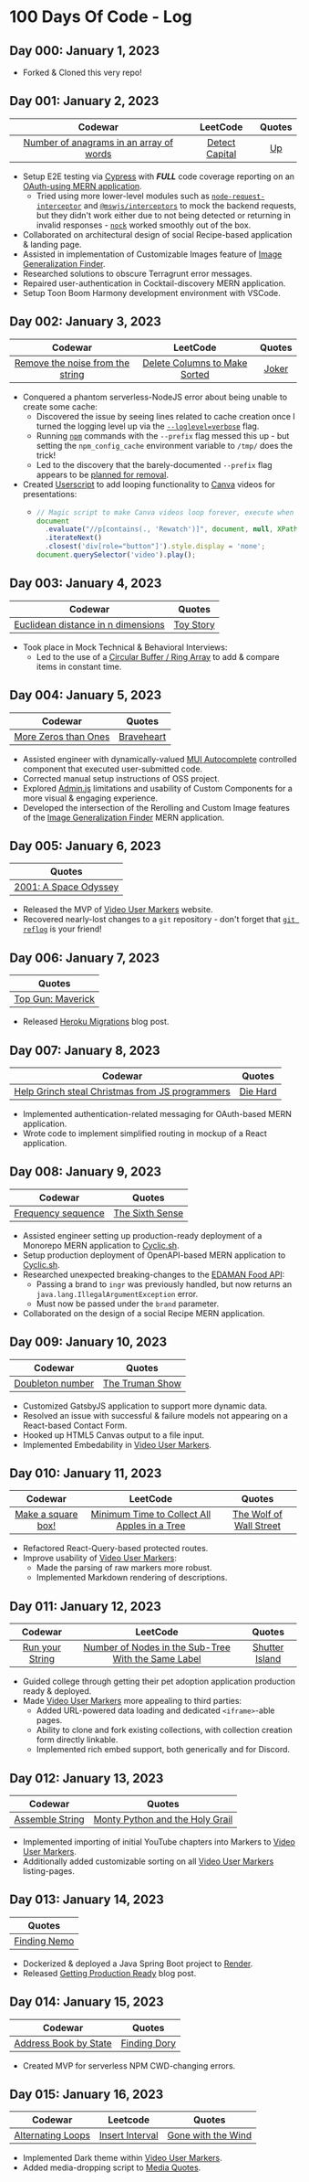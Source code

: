 # 100 Days Of Code - Log

## Day 000: January 1, 2023

- Forked & Cloned this very repo!

## Day 001: January 2, 2023

[igf]: https://github.com/JoeSangine/image-generalization-finder
[together]: https://github.com/Caleb-Cohen/Together

|                                                                  Codewar                                                                  |                                       LeetCode                                        |                                               Quotes                                               |
| :---------------------------------------------------------------------------------------------------------------------------------------: | :-----------------------------------------------------------------------------------: | :------------------------------------------------------------------------------------------------: |
| [Number of anagrams in an array of words](https://www.codewars.com/kata/reviews/587e18bd7a25e865530000da/groups/63b224cff23f1000018ca98c) | [Detect Capital](https://leetcode.com/problems/detect-capital/submissions/869349756/) | [Up](https://media-quotes.onrender.com/ejs/search?query=I+finally+meet+my+childhood+hero&title=Up) |

- Setup E2E testing via [Cypress](https://www.cypress.io/) with **_FULL_** code coverage reporting on an [OAuth-using MERN application][together].
  - Tried using more lower-level modules such as [`node-request-interceptor`](https://www.npmjs.com/package/node-request-interceptor) and [`@mswjs/interceptors`](https://www.npmjs.com/package/@mswjs/interceptors) to mock the backend requests, but they didn't work either due to not being detected or returning in invalid responses - [`nock`](https://www.npmjs.com/package/nock) worked smoothly out of the box.
- Collaborated on architectural design of social Recipe-based application & landing page.
- Assisted in implementation of Customizable Images feature of [Image Generalization Finder][igf].
- Researched solutions to obscure Terragrunt error messages.
- Repaired user-authentication in Cocktail-discovery MERN application.
- Setup Toon Boom Harmony development environment with VSCode.

## Day 002: January 3, 2023

|                                                              Codewar                                                               |                                                      LeetCode                                                       |                                                 Quotes                                                  |
| :--------------------------------------------------------------------------------------------------------------------------------: | :-----------------------------------------------------------------------------------------------------------------: | :-----------------------------------------------------------------------------------------------------: |
| [Remove the noise from the string](https://www.codewars.com/kata/reviews/5681d49e73153b608e000036/groups/56f92c42e4d45de6fd000044) | [Delete Columns to Make Sorted](https://leetcode.com/problems/delete-columns-to-make-sorted/submissions/870087609/) | [Joker](https://media-quotes.onrender.com/ejs/search?query=My+Life+Is+Nothing+But+A+Comedy&title=Joker) |

- Conquered a phantom serverless-NodeJS error about being unable to create some cache:
  - Discovered the issue by seeing lines related to cache creation once I turned the logging level up via the [`--loglevel=verbose`](https://docs.npmjs.com/cli/v8/using-npm/logging#loglevel) flag.
  - Running [`npm`](https://www.npmjs.com/) commands with the `--prefix` flag messed this up - but setting the `npm_config_cache` environment variable to `/tmp/` does the trick!
  - Led to the discovery that the barely-documented `--prefix` flag appears to be [planned for removal](https://github.com/npm/cli/issues/1368#issuecomment-1241076700).
- Created [Userscript](https://violentmonkey.github.io/) to add looping functionality to [Canva](https://www.canva.com/) videos for presentations:
  - ```javascript
    // Magic script to make Canva videos loop forever, execute when "Rewatch" button is visible at end of video
    document
      .evaluate("//p[contains(., 'Rewatch')]", document, null, XPathResult.ANY_TYPE, null)
      .iterateNext()
      .closest('div[role="button"]').style.display = 'none';
    document.querySelector('video').play();
    ```

## Day 003: January 4, 2023

|                                                               Codewar                                                                |                                               Quotes                                               |
| :----------------------------------------------------------------------------------------------------------------------------------: | :------------------------------------------------------------------------------------------------: |
| [Euclidean distance in n dimensions](https://www.codewars.com/kata/reviews/5681d49e73153b608e000036/groups/56f92c42e4d45de6fd000044) | [Toy Story](https://media-quotes.onrender.com/ejs/search?query=falling+with+style&title=Toy+Story) |

- Took place in Mock Technical & Behavioral Interviews:
  - Led to the use of a [Circular Buffer / Ring Array](https://www.wikiwand.com/en/Circular_buffer) to add & compare items in constant time.

## Day 004: January 5, 2023

|                                                        Codewar                                                         |                                                    Quotes                                                    |
| :--------------------------------------------------------------------------------------------------------------------: | :----------------------------------------------------------------------------------------------------------: |
| [More Zeros than Ones](https://www.codewars.com/kata/reviews/5d41ffef5f69ba0001ca7bd1/groups/63b71d9f67a144000151e9b3) | [Braveheart](https://media-quotes.onrender.com/ejs/search?query=Not+every+man+really+lives&title=Braveheart) |

- Assisted engineer with dynamically-valued [MUI Autocomplete](https://mui.com/material-ui/react-autocomplete/) controlled component that executed user-submitted code.
- Corrected manual setup instructions of OSS project.
- Explored [Admin.js](https://docs.adminjs.co/ui-customization/dashboard-customization) limitations and usability of Custom Components for a more visual & engaging experience.
- Developed the intersection of the Rerolling and Custom Image features of the [Image Generalization Finder][igf] MERN application.

## Day 005: January 6, 2023

[vum]: https://github.com/RascalTwo/VideoUserMarkers

|                                                                  Quotes                                                                  |
| :--------------------------------------------------------------------------------------------------------------------------------------: |
| [2001: A Space Odyssey](https://media-quotes.onrender.com/ejs/search?query=I%27m+afraid+I+can%27t+do+that&title=2001%3A+A+Space+Odyssey) |

- Released the MVP of [Video User Markers][vum] website.
- Recovered nearly-lost changes to a `git` repository - don't forget that [`git reflog`](https://git-scm.com/docs/git-reflog) is your friend!

## Day 006: January 7, 2023

|                                                    Quotes                                                    |
| :----------------------------------------------------------------------------------------------------------: |
| [Top Gun: Maverick](https://media-quotes.onrender.com/ejs/search?query=Extinction&title=Top+Gun%3A+Maverick) |

- Released [Heroku Migrations](https://rascaltwo.com/blog/heroku-migrations) blog post.

## Day 007: January 8, 2023

|                                                                      Codewar                                                                      |                                        Quotes                                        |
| :-----------------------------------------------------------------------------------------------------------------------------------------------: | :----------------------------------------------------------------------------------: |
| [Help Grinch steal Christmas from JS programmers](https://www.codewars.com/kata/reviews/633872d87301f100011c0c99/groups/63a6531b48f9d30001946002) | [Die Hard](https://media-quotes.onrender.com/ejs/search?query=Yippee&title=Die+Hard) |

- Implemented authentication-related messaging for OAuth-based MERN application.
- Wrote code to implement simplified routing in mockup of a React application.

## Day 008: January 9, 2023

[cyclic]: https://www.cyclic.sh/

|                                                       Codewar                                                        |                                                    Quotes                                                     |
| :------------------------------------------------------------------------------------------------------------------: | :-----------------------------------------------------------------------------------------------------------: |
| [Frequency sequence](https://www.codewars.com/kata/reviews/5862b4af877993caae00103d/groups/63bc6f1d3701370001baa564) | [The Sixth Sense](https://media-quotes.onrender.com/ejs/search?query=I+see+dead+people&title=The+Sixth+Sense) |

- Assisted engineer setting up production-ready deployment of a Monorepo MERN application to [Cyclic.sh][cyclic].
- Setup production deployment of OpenAPI-based MERN application to [Cyclic.sh][cyclic].
- Researched unexpected breaking-changes to the [EDAMAN Food API](https://developer.edamam.com/food-database-api-docs):
  - Passing a brand to `ingr` was previously handled, but now returns an `java.lang.IllegalArgumentException` error.
  - Must now be passed under the `brand` parameter.
- Collaborated on the design of a social Recipe MERN application.

## Day 009: January 10, 2023

|                                                      Codewar                                                       |                                                  Quotes                                                   |
| :----------------------------------------------------------------------------------------------------------------: | :-------------------------------------------------------------------------------------------------------: |
| [Doubleton number](https://www.codewars.com/kata/reviews/604287c26f2b2b00019ca1e4/groups/63bdb695ae550f0001cc5353) | [The Truman Show](https://media-quotes.onrender.com/ejs/search?query=Say+Something&title=The+Truman+Show) |

- Customized GatsbyJS application to support more dynamic data.
- Resolved an issue with successful & failure models not appearing on a React-based Contact Form.
- Hooked up HTML5 Canvas output to a file input.
- Implemented Embedability in [Video User Markers][vum].

## Day 010: January 11, 2023

|                                                       Codewar                                                        |                                                                     LeetCode                                                                      |                                                          Quotes                                                          |
| :------------------------------------------------------------------------------------------------------------------: | :-----------------------------------------------------------------------------------------------------------------------------------------------: | :----------------------------------------------------------------------------------------------------------------------: |
| [Make a square box!](https://www.codewars.com/kata/reviews/58796860c0f4cbb6740005ba/groups/63beec305ee66e00019d00cf) | [Minimum Time to Collect All Apples in a Tree](https://leetcode.com/problems/minimum-time-to-collect-all-apples-in-a-tree/submissions/876258013/) | [The Wolf of Wall Street](https://media-quotes.onrender.com/ejs/search?query=nobody+knows&title=The+Wolf+of+Wall+Street) |

- Refactored React-Query-based protected routes.
- Improve usability of [Video User Markers][vum]:
  - Made the parsing of raw markers more robust.
  - Implemented Markdown rendering of descriptions.

## Day 011: January 12, 2023

|                                                      Codewar                                                      |                                                                            LeetCode                                                                             |                                                    Quotes                                                     |
| :---------------------------------------------------------------------------------------------------------------: | :-------------------------------------------------------------------------------------------------------------------------------------------------------------: | :-----------------------------------------------------------------------------------------------------------: |
| [Run your String](https://www.codewars.com/kata/reviews/54cb616e4fdf30334a000296/groups/54cf832b6b85dc5e63000df8) | [Number of Nodes in the Sub-Tree With the Same Label](https://leetcode.com/problems/number-of-nodes-in-the-sub-tree-with-the-same-label/submissions/876724685/) | [Shutter Island](https://media-quotes.onrender.com/ejs/search?query=You+Came+Here+Alone&title=Shutter+Island) |

- Guided college through getting their pet adoption application production ready & deployed.
- Made [Video User Markers][vum] more appealing to third parties:
  - Added URL-powered data loading and dedicated `<iframe>`-able pages.
  - Ability to clone and fork existing collections, with collection creation form directly linkable.
  - Implemented rich embed support, both generically and for Discord.

## Day 012: January 13, 2023

|                                                      Codewar                                                      |                                                                    Quotes                                                                     |
| :---------------------------------------------------------------------------------------------------------------: | :-------------------------------------------------------------------------------------------------------------------------------------------: |
| [Assemble String](https://www.codewars.com/kata/reviews/6210fc41cf0a220001821f42/groups/63c1836e4dc4530001f427e2) | [Monty Python and the Holy Grail](https://media-quotes.onrender.com/ejs/search?query=Tis+but+a+scratch&title=Monty+Python+and+the+Holy+Grail) |

- Implemented importing of initial YouTube chapters into Markers to [Video User Markers][vum].
- Additionally added customizable sorting on all [Video User Markers][vum] listing-pages.

## Day 013: January 14, 2023

[render]: https://render.com/

|                                                  Quotes                                                  |
| :------------------------------------------------------------------------------------------------------: |
| [Finding Nemo](https://media-quotes.onrender.com/ejs/search?query=Just+keep+swimming&title=Finding+Nemo) |

- Dockerized & deployed a Java Spring Boot project to [Render][render].
- Released [Getting Production Ready](https://rascaltwo.com/blog/getting-production-ready) blog post.

## Day 014: January 15, 2023

|                                                         Codewar                                                         |                                                  Quotes                                                  |
| :---------------------------------------------------------------------------------------------------------------------: | :------------------------------------------------------------------------------------------------------: |
| [Address Book by State](https://www.codewars.com/kata/reviews/5a7c604b5d173c9d40000a6a/groups/63c468563841230001d86554) | [Finding Dory](https://media-quotes.onrender.com/ejs/search?query=just+keep+swimming&title=Finding+Dory) |

- Created MVP for serverless NPM CWD-changing errors.

## Day 015: January 16, 2023

[mq-api]: https://github.com/RascalTwo/Quotes

|                                                       Codewar                                                       |                                        Leetcode                                         |                                                  Quotes                                                   |
| :-----------------------------------------------------------------------------------------------------------------: | :-------------------------------------------------------------------------------------: | :-------------------------------------------------------------------------------------------------------: |
| [Alternating Loops](https://www.codewars.com/kata/reviews/55e52b5e910dcb94300000b1/groups/63c573840b23c40001a1a772) | [Insert Interval](https://leetcode.com/problems/insert-interval/submissions/879304840/) | [Gone with the Wind](https://media-quotes.onrender.com/ejs/search?query=frankly&title=Gone+with+the+Wind) |

- Implemented Dark theme within [Video User Markers][vum].
- Added media-dropping script to [Media Quotes][mq-api].
